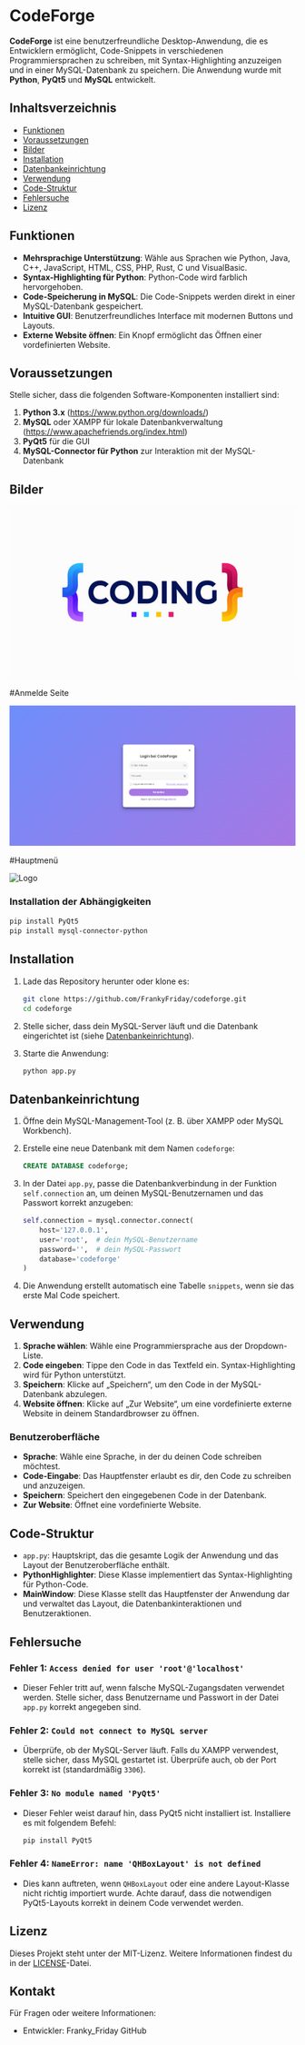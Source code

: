 
# CodeForge

**CodeForge** ist eine benutzerfreundliche Desktop-Anwendung, die es Entwicklern ermöglicht, Code-Snippets in verschiedenen Programmiersprachen zu schreiben, mit Syntax-Highlighting anzuzeigen und in einer MySQL-Datenbank zu speichern. Die Anwendung wurde mit **Python**, **PyQt5** und **MySQL** entwickelt.

## Inhaltsverzeichnis
- [Funktionen](#funktionen)
- [Voraussetzungen](#voraussetzungen)
- [Bilder](#Bilder)
- [Installation](#installation)
- [Datenbankeinrichtung](#datenbankeinrichtung)
- [Verwendung](#verwendung)
- [Code-Struktur](#code-struktur)
- [Fehlersuche](#fehlersuche)
- [Lizenz](#lizenz)

## Funktionen

- **Mehrsprachige Unterstützung**: Wähle aus Sprachen wie Python, Java, C++, JavaScript, HTML, CSS, PHP, Rust, C und VisualBasic.
- **Syntax-Highlighting für Python**: Python-Code wird farblich hervorgehoben.
- **Code-Speicherung in MySQL**: Die Code-Snippets werden direkt in einer MySQL-Datenbank gespeichert.
- **Intuitive GUI**: Benutzerfreundliches Interface mit modernen Buttons und Layouts.
- **Externe Website öffnen**: Ein Knopf ermöglicht das Öffnen einer vordefinierten Website.

## Voraussetzungen

Stelle sicher, dass die folgenden Software-Komponenten installiert sind:

1. **Python 3.x** (https://www.python.org/downloads/)
2. **MySQL** oder XAMPP für lokale Datenbankverwaltung (https://www.apachefriends.org/index.html)
3. **PyQt5** für die GUI
4. **MySQL-Connector für Python** zur Interaktion mit der MySQL-Datenbank

## Bilder

![Logo](Logo.jpg)

#Anmelde Seite

![Logo](Anmeldeseite.png)

#Hauptmenü

![Logo](Hauptmenü.png)


### Installation der Abhängigkeiten

```bash
pip install PyQt5
pip install mysql-connector-python
```

## Installation

1. Lade das Repository herunter oder klone es:

    ```bash
    git clone https://github.com/FrankyFriday/codeforge.git
    cd codeforge
    ```

2. Stelle sicher, dass dein MySQL-Server läuft und die Datenbank eingerichtet ist (siehe [Datenbankeinrichtung](#datenbankeinrichtung)).

3. Starte die Anwendung:

    ```bash
    python app.py
    ```

## Datenbankeinrichtung

1. Öffne dein MySQL-Management-Tool (z. B. über XAMPP oder MySQL Workbench).
2. Erstelle eine neue Datenbank mit dem Namen `codeforge`:

    ```sql
    CREATE DATABASE codeforge;
    ```

3. In der Datei `app.py`, passe die Datenbankverbindung in der Funktion `self.connection` an, um deinen MySQL-Benutzernamen und das Passwort korrekt anzugeben:

    ```python
    self.connection = mysql.connector.connect(
        host='127.0.0.1',
        user='root',  # dein MySQL-Benutzername
        password='',  # dein MySQL-Passwort
        database='codeforge'
    )
    ```

4. Die Anwendung erstellt automatisch eine Tabelle `snippets`, wenn sie das erste Mal Code speichert.

## Verwendung

1. **Sprache wählen**: Wähle eine Programmiersprache aus der Dropdown-Liste.
2. **Code eingeben**: Tippe den Code in das Textfeld ein. Syntax-Highlighting wird für Python unterstützt.
3. **Speichern**: Klicke auf „Speichern“, um den Code in der MySQL-Datenbank abzulegen.
4. **Website öffnen**: Klicke auf „Zur Website“, um eine vordefinierte externe Website in deinem Standardbrowser zu öffnen.

### Benutzeroberfläche

- **Sprache**: Wähle eine Sprache, in der du deinen Code schreiben möchtest.
- **Code-Eingabe**: Das Hauptfenster erlaubt es dir, den Code zu schreiben und anzuzeigen.
- **Speichern**: Speichert den eingegebenen Code in der Datenbank.
- **Zur Website**: Öffnet eine vordefinierte Website.

## Code-Struktur

- `app.py`: Hauptskript, das die gesamte Logik der Anwendung und das Layout der Benutzeroberfläche enthält.
- **PythonHighlighter**: Diese Klasse implementiert das Syntax-Highlighting für Python-Code.
- **MainWindow**: Diese Klasse stellt das Hauptfenster der Anwendung dar und verwaltet das Layout, die Datenbankinteraktionen und Benutzeraktionen.

## Fehlersuche

### Fehler 1: `Access denied for user 'root'@'localhost'`

- Dieser Fehler tritt auf, wenn falsche MySQL-Zugangsdaten verwendet werden. Stelle sicher, dass Benutzername und Passwort in der Datei `app.py` korrekt angegeben sind.

### Fehler 2: `Could not connect to MySQL server`

- Überprüfe, ob der MySQL-Server läuft. Falls du XAMPP verwendest, stelle sicher, dass MySQL gestartet ist. Überprüfe auch, ob der Port korrekt ist (standardmäßig `3306`).

### Fehler 3: `No module named 'PyQt5'`

- Dieser Fehler weist darauf hin, dass PyQt5 nicht installiert ist. Installiere es mit folgendem Befehl:

    ```bash
    pip install PyQt5
    ```

### Fehler 4: `NameError: name 'QHBoxLayout' is not defined`

- Dies kann auftreten, wenn `QHBoxLayout` oder eine andere Layout-Klasse nicht richtig importiert wurde. Achte darauf, dass die notwendigen PyQt5-Layouts korrekt in deinem Code verwendet werden.

## Lizenz

Dieses Projekt steht unter der MIT-Lizenz. Weitere Informationen findest du in der [LICENSE](LICENSE)-Datei.

## Kontakt

Für Fragen oder weitere Informationen:

- Entwickler: Franky_Friday GitHub

